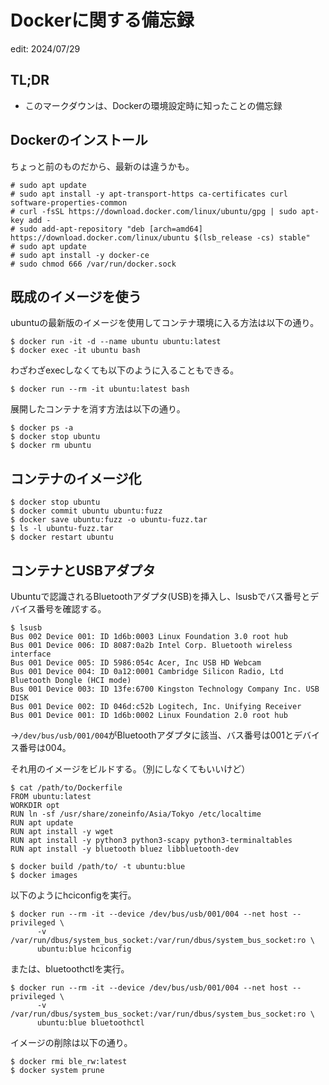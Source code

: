 # Dockerに関する備忘録
edit: 2024/07/29
## TL;DR
- このマークダウンは、Dockerの環境設定時に知ったことの備忘録

## Dockerのインストール
ちょっと前のものだから、最新のは違うかも。
```
# sudo apt update
# sudo apt install -y apt-transport-https ca-certificates curl software-properties-common
# curl -fsSL https://download.docker.com/linux/ubuntu/gpg | sudo apt-key add -
# sudo add-apt-repository "deb [arch=amd64] https://download.docker.com/linux/ubuntu $(lsb_release -cs) stable"
# sudo apt update
# sudo apt install -y docker-ce
# sudo chmod 666 /var/run/docker.sock
```

## 既成のイメージを使う
ubuntuの最新版のイメージを使用してコンテナ環境に入る方法は以下の通り。
```
$ docker run -it -d --name ubuntu ubuntu:latest
$ docker exec -it ubuntu bash
```

わざわざexecしなくても以下のように入ることもできる。
```
$ docker run --rm -it ubuntu:latest bash
```

展開したコンテナを消す方法は以下の通り。
```
$ docker ps -a
$ docker stop ubuntu
$ docker rm ubuntu
```

## コンテナのイメージ化
```
$ docker stop ubuntu
$ docker commit ubuntu ubuntu:fuzz
$ docker save ubuntu:fuzz -o ubuntu-fuzz.tar
$ ls -l ubuntu-fuzz.tar 
$ docker restart ubuntu
```

## コンテナとUSBアダプタ
Ubuntuで認識されるBluetoothアダプタ(USB)を挿入し、lsusbでバス番号とデバイス番号を確認する。
```
$ lsusb
Bus 002 Device 001: ID 1d6b:0003 Linux Foundation 3.0 root hub
Bus 001 Device 006: ID 8087:0a2b Intel Corp. Bluetooth wireless interface
Bus 001 Device 005: ID 5986:054c Acer, Inc USB HD Webcam
Bus 001 Device 004: ID 0a12:0001 Cambridge Silicon Radio, Ltd Bluetooth Dongle (HCI mode)
Bus 001 Device 003: ID 13fe:6700 Kingston Technology Company Inc. USB DISK
Bus 001 Device 002: ID 046d:c52b Logitech, Inc. Unifying Receiver
Bus 001 Device 001: ID 1d6b:0002 Linux Foundation 2.0 root hub
```
→`/dev/bus/usb/001/004`がBluetoothアダプタに該当、バス番号は001とデバイス番号は004。

それ用のイメージをビルドする。（別にしなくてもいいけど）
```
$ cat /path/to/Dockerfile
FROM ubuntu:latest
WORKDIR opt
RUN ln -sf /usr/share/zoneinfo/Asia/Tokyo /etc/localtime
RUN apt update
RUN apt install -y wget
RUN apt install -y python3 python3-scapy python3-terminaltables
RUN apt install -y bluetooth bluez libbluetooth-dev

$ docker build /path/to/ -t ubuntu:blue
$ docker images
```

以下のようにhciconfigを実行。
```
$ docker run --rm -it --device /dev/bus/usb/001/004 --net host --privileged \
      -v /var/run/dbus/system_bus_socket:/var/run/dbus/system_bus_socket:ro \
      ubuntu:blue hciconfig
```

または、bluetoothctlを実行。
```
$ docker run --rm -it --device /dev/bus/usb/001/004 --net host --privileged \
      -v /var/run/dbus/system_bus_socket:/var/run/dbus/system_bus_socket:ro \
      ubuntu:blue bluetoothctl
```

イメージの削除は以下の通り。
```
$ docker rmi ble_rw:latest
$ docker system prune
```
